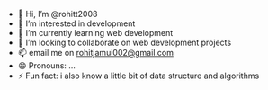 - 👋 Hi, I’m @rohitt2008
- 👀 I’m interested in development
- 🌱 I’m currently learning web development
- 💞️ I’m looking to collaborate on web development projects
- 📫 email me on rohitjamui002@gmail.com
- 😄 Pronouns: ...
- ⚡ Fun fact: i also know a little bit of data structure and algorithms

<!---
rohitt2008/rohitt2008 is a ✨ special ✨ repository because its `README.md` (this file) appears on your GitHub profile.
You can click the Preview link to take a look at your changes.
--->
